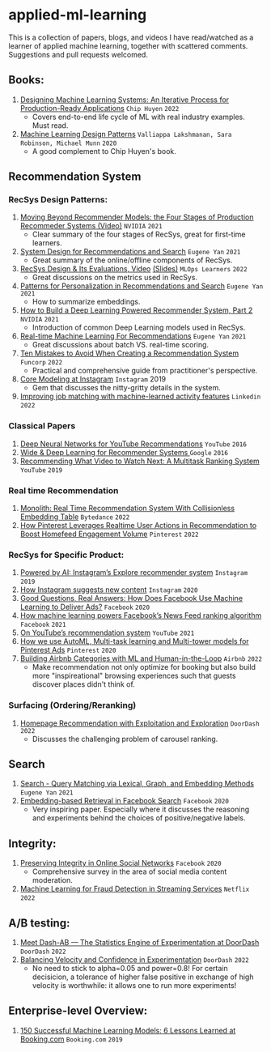 # applied-ml-learning
This is a collection of papers, blogs, and videos I have read/watched as a learner of applied machine learning, together with scattered comments. Suggestions and pull requests welcomed.


## Books:
1. [Designing Machine Learning Systems: An Iterative Process for Production-Ready Applications](https://www.oreilly.com/library/view/designing-machine-learning/9781098107956/) `Chip Huyen` `2022`
    * Covers end-to-end life cycle of ML with real industry examples. Must read.
2. [Machine Learning Design Patterns](https://www.oreilly.com/library/view/machine-learning-design/9781098115777/) `Valliappa Lakshmanan, Sara Robinson, Michael Munn` `2020`
    * A good complement to Chip Huyen's book.

## Recommendation System
### RecSys Design Patterns:

1. [Moving Beyond Recommender Models: the Four Stages of Production Recommeder Systems (Video)](https://www.youtube.com/watch?v=5qjiY-kLwFY) `NVIDIA` `2021`
    * Clear summary of the four stages of RecSys, great for first-time learners.
2. [System Design for Recommendations and Search](https://eugeneyan.com/writing/system-design-for-discovery/) `Eugene Yan` `2021`
    * Great summary of the online/offline components of RecSys.
3. [RecSys Design & Its Evaluations, Video](https://youtu.be/PRjfT_Lt0uk?t=4769) [(Slides)](https://docs.google.com/presentation/d/1u8UPRYuQdB6GIe7A8jHKSQurnBi6HGKr2IVjhoXh9YM/edit#slide=id.p1) `MLOps Learners` `2022`
    * Great discussions on the metrics used in RecSys.
4. [Patterns for Personalization in Recommendations and Search](https://eugeneyan.com/writing/patterns-for-personalization/) `Eugene Yan` `2021`
    * How to summarize embeddings.
5. [How to Build a Deep Learning Powered Recommender System, Part 2](https://developer.nvidia.com/blog/how-to-build-a-winning-recommendation-system-part-2-deep-learning-for-recommender-systems/) `NVIDIA` `2021`
    * Introduction of common Deep Learning models used in RecSys.
6. [Real-time Machine Learning For Recommendations](https://eugeneyan.com/writing/real-time-recommendations/) `Eugene Yan` `2021`
    * Great discussions about batch VS. real-time scoring.
7. [Ten Mistakes to Avoid When Creating a Recommendation System](https://funcorp.dev/blog/ten-mistakes-to-avoid) `Funcorp` `2022`
    * Practical and comprehensive guide from practitioner's perspective.
8. [Core Modeling at Instagram](https://instagram-engineering.com/core-modeling-at-instagram-a51e0158aa48) `Instagram` 2019
    * Gem that discusses the nitty-gritty details in the system.
9. [Improving job matching with machine-learned activity features](https://engineering.linkedin.com/blog/2022/improving-job-matching-with-machine-learned-activity-features-) `Linkedin` `2022`

### Classical Papers
1. [De‍‌‍‍‍‌‍‌‌‍‌‍‍‌‍‍‌‌‍‍ep Neural Networks for YouTube Recommendations](https://research.google.com/pubs/archive/45530.pdf) `YouTube` `2016`
2. [Wide & Deep Learning for Recommender Systems
](https://arxiv.org/pdf/1606.07792.pdf) `Google` `2016`
3. [Recommending What Video to Watch Next: A Multitask Ranking System](https://daiwk.github.io/assets/youtube-multitask.pdf) `YouTube` `2019`

### Real time Recommendation
1. [Monolith: Real Time Recommendation System With Collisionless Embedding Table](https://arxiv.org/pdf/2209.07663.pdf) `Bytedance` `2022`
2. [How Pinterest Leverages Realtime User Actions in Recommendation to Boost Homefeed Engagement Volume](https://medium.com/pinterest-engineering/how-pinterest-leverages-realtime-user-actions-in-recommendation-to-boost-homefeed-engagement-volume-165ae2e8cde8) `Pinterest` `2022`

### RecSys for Specific Product:
1. [Powered by AI: Instagram’s Explore recommender system](https://ai.facebook.com/blog/powered-by-ai-instagrams-explore-recommender-system/) `Instagram` `2019`
2. [How Instagram suggests new content](https://engineering.fb.com/2020/12/10/web/how-instagram-suggests-new-content/)
`Instagram` `2020`
3. [Good Questions, Real Answers: How Does Facebook Use Machine Learning to Deliver Ads?](https://www.facebook.com/business/news/good-questions-real-answers-how-does-facebook-use-machine-learning-to-deliver-ads) `Facebook` `2020`
4. [How machine learning powers Facebook’s News Feed ranking algorithm](https://engineering.fb.com/2021/01/26/ml-applications/news-feed-ranking/) `Facebook` `2021`
5. [On YouTube’s recommendation system](https://blog.youtube/inside-youtube/on-youtubes-recommendation-system/) `YouTube` `2021`
6. [How we use AutoML, Multi-task learning and Multi-tower models for Pinterest Ads](https://medium.com/pinterest-engineering/how-we-use-automl-multi-task-learning-and-multi-tower-models-for-pinterest-ads-db966c3dc99e) `Pinterest` `2020`
7. [Building Airbnb Categories with ML and Human-in-the-Loop](https://medium.com/airbnb-engineering/building-airbnb-categories-with-ml-and-human-in-the-loop-e97988e70ebb) `Airbnb` `2022`
    * Make recommendation not only optimize for booking but also build more "inspireational" browsing experiences such that guests discover places didn't think of.

### Surfacing (Ordering/Reranking)
1. [Homepage Recommendation with Exploitation and Exploration](https://doordash.engineering/2022/10/05/homepage-recommendation-with-exploitation-and-exploration/) `DoorDash` `2022`
    * Discusses the challenging problem of carousel ranking.


## Search
1. [Search - Query Matching via Lexical, Graph, and Embedding Methods](https://eugeneyan.com/writing/search-query-matching/) `Eugene Yan` `2021`
2. [Embedding-based Retrieval in Facebook Search](https://arxiv.org/pdf/2006.11632.pdf) `Facebook` `2020`
    * Very inspiring paper. Especially where it discusses the reasoning and experiments behind the choices of positive/negative labels.

## Integrity:
1. [Preserving Integrity in Online Social Networks](https://arxiv.org/pdf/2009.10311.pdf) `Facebook` `2020`
    * Comprehensive survey in the area of social media content moderation.
2. [Machine Learning for Fraud Detection in Streaming Services](https://netflixtechblog.medium.com/machine-learning-for-fraud-detection-in-streaming-services-b0b4ef3be3f6) `Netflix` `2022`


## A/B testing:
1. [Meet Dash-AB — The Statistics Engine of Experimentation at DoorDash](https://doordash.engineering/2022/05/24/meet-dash-ab-the-statistics-engine-of-experimentation-at-doordash/)
`DoorDash` `2022`
2. [Balancing Velocity and Confidence in Experimentation](https://doordash.engineering/2022/11/15/balancing-velocity-and-confidence-in-experimentation/) `DoorDash` `2022`
    * No need to stick to alpha=0.05 and power=0.8! For certain decisicion, a tolerance of higher false positive in exchange of high velocity is worthwhile: it allows one to run more experiments!

## Enterprise-level Overview: 
1. [150 Successful Machine Learning Models: 6 Lessons Learned at Booking.com](https://blog.kevinhu.me/2021/04/25/25-Paper-Reading-Booking.com-Experiences/bernardi2019.pdf) `Booking.com` `2019`
